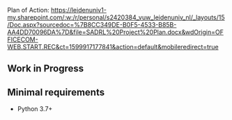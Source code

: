 Plan of Action: https://leidenuniv1-my.sharepoint.com/:w:/r/personal/s2420384_vuw_leidenuniv_nl/_layouts/15/Doc.aspx?sourcedoc=%7B8CC349DE-B0F5-4533-B85B-AA4DD70096DA%7D&file=SADRL%20Project%20Plan.docx&wdOrigin=OFFICECOM-WEB.START.REC&ct=1599917177841&action=default&mobileredirect=true


## Work in Progress

## Minimal requirements
* Python 3.7+
